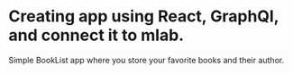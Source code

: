 # Creating app using React, GraphQl, and connect it to mlab.
Simple BookList app where you store your favorite books and their author.
